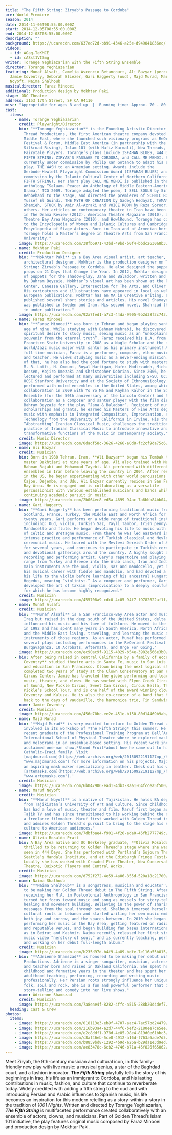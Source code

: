 ```yaml
---
title: "The Fifth String: Ziryab's Passage to Cordoba"
pre: World Premiere
season: 2014
date: 2014-11-05T08:55:00.000Z
start: 2014-12-05T08:55:00.000Z
end: 2014-12-08T08:55:00.000Z
description: ""
background: https://ucarecdn.com/637ed72d-bb91-4346-a25e-d949041836ec/
videos:
  - id: AOaq-TeKMCE
  - id: cASst1VI3mg
writer: Torange Yeghiazarian with the Fifth String Ensemble
director: Torange Yeghiazarian
featuring: Munaf Alsafi, Camelia Ascencio Betancourt, Ali Bazyar (percussion),
  Jamie Coventry, Deborah Eliezer, Gari Haggerty (oud), Majd Murad, Maruf
  Noyoft, Naima Shalhoub
musicaldirector: Faraz Minooei
additional: Production design by Mokhtar Paki
stage: ODC Theatre
address: 3153 17th Street, SF CA 94110
misc: "Appropriate for ages 8 and up  |  Running time: Approx. 70 - 80 min"
cast:
  items:
    - name: Torange Yeghiazarian
      credit: Playwright/Director
      bio: "**Torange Yeghiazarian** is the Founding Artistic Director of Golden
        Thread Productions, the first American theatre company devoted to the
        Middle East, where she launched such visionary programs as ReOrient
        Festival & Forum, Middle East America (in partnership with the Lark and
        Silkroad Rising), Islam 101 (with Hafiz Karmali), New Threads, and the
        Fairytale Players. Torange’s plays include ISFAHAN BLUES, 444 DAYS, THE
        FIFTH STRING: ZIRYAB’S PASSAGE TO CORDOBA, and CALL ME MEHDI. She is
        currently under commission by Philip Kan Gotanda to adapt his seminal
        play, THE WASH to an Armenian setting. Awards include the
        Gerbode-Hewlett Playwright Commission Award (ISFAHAN BLUES) and a
        commission by the Islamic Cultural Center of Northern California (THE
        FIFTH STRING). Her short play CALL ME MEHDI is published in the
        anthology “Salaam. Peace: An Anthology of Middle Eastern-American
        Drama,” TCG 2009. Torange adapted the poem, I SELL SOULS by Simin
        Behbehani to the stage, and directed the premieres of SCENIC ROUTES by
        Yussef El Guindi, THE MYTH OF CREATION by Sadegh Hedayat, TAMAM by Betty
        Shamieh, STUCK by Amir Al-Azraki and VOICE ROOM by Reza Soroor, amongst
        others. Her articles on contemporary theatre in Iran have been published
        in The Drama Review (2012), American Theatre Magazine (2010), and
        Theatre Bay Area Magazine (2010), and HowlRound. Torange has contributed
        to the Encyclopedia of Women and Islamic Cultures and Cambridge World
        Encyclopedia of Stage Actors. Born in Iran and of Armenian heritage,
        Torange holds a Master’s degree in Theatre Arts from San Francisco State
        University."
      image: https://ucarecdn.com/38fb6971-43bd-49bd-b0f4-bbdc2630a8b3/
    - name: Mokhtar Paki
      credit: Production Designer
      bio: "**Mokhtar Paki** is a Bay Area visual artist, art teacher, and sometimes
        architectural designer. Mokhtar is the production designer on The Fifth
        String: Ziryab’s Passage to Cordoba. He also designed the puppets and
        props on 21 Days that Change the Year. In 2012, Mokhtar designed dozens
        of puppets for the shadow-play, Jana and Baladoor, written and directed
        by Bahram Beyzaie. Mokhtar’s visual art has been shown at the Persian
        Center, Canessa Gallery, Intersection for The Arts, and Oliver Gallery.
        His caricatures and illustrations have appeared in local as well as
        European publications. Mokhtar has an MA in Creative Writing, and has
        published several short stories and articles. His novel Shamayel-e-Mana
        was published in Sweden and Iran. His second novel, Shahrzad the Silent
        in under publication."
      image: https://ucarecdn.com/92a7fed1-a7c3-44da-9905-9b2d38f3c743/
    - name: Faraz Minooei
      bio: "**Faraz Minooei** was born in Tehran and began playing santur at the young
        age of nine. While studying with Behnam Mehrabi, he discovered a deep
        spiritual desire to study music, seeing music as an “unexplainable
        souvenir from the eternal truth”. Faraz received his B.A. from San
        Francisco State University in 2008 as a Nagle Scholar and the first
        World/Jazz music major with santur as his primary instrument! As a
        full-time musician, Faraz is a performer, composer, ethno-musicologist
        and teacher. He views studying music as a never-ending mission. In view
        of that, he has also had the good fortune to study with masters such as
        M. R. Lotfi, H. Omoumi, Royal Hartigan, Hafez Modirzadeh, Michael
        Dessen, Kojiro Umezaki and Christopher Dobrian. Since 2006, he has
        lectured and performed at many universities including SFSU, UCI, UCLA,
        UCSC Stanford University and at the Society of Ethnomusicology. He has
        performed with noted ensembles in the United States, among which was his
        collaboration in 2009 with Yo Yo Ma and Kayhan Kalhor in the Silk Road
        Ensemble (for the 50th anniversary of the Lincoln Center) and the
        collaboration as a composer and santur player with the film director
        Bahram Beyzaie for the play “Jana & Baladour”. Recipient of numerous
        scholarships and grants, he earned his Masters of Fine Arts degree in
        music with emphasis in Integrated Composition, Improvisation, and
        Technology from the University of California in Irvine. His thesis,
        “Abstracting” Iranian Classical Music, challenges the traditional
        practice of Iranian Classical Music to introduce innovative and
        transformative functions of the music in contemporary society."
      credit: Music Director
      image: https://ucarecdn.com/0dadf58c-3626-4266-a0d8-fc2cf9da75c6/
    - name: Ali Bazyar
      credit: Musician
      bio: Born in 1980 Tehran, Iran, **Ali Bazyar** began his Tombak training under
        master Bakhtiari at nine years of age. Ali also trained with Master
        Bahman Rajabi and Mohammad Tayebi. Ali performed with different
        ensembles in Iran before leaving the country in 2004. After resettling
        in the US, he began experimenting with other world percussions such as
        Cajon, Dejembe, and Udu. Ali Bazyar currently resides in San Francisco
        Bay Area. He is engaged and is collaborating as a versatile
        percussionist with various established musicians and bands while
        continuing academic pursuit in music.
      image: https://ucarecdn.com/2b064ec8-ed5a-4699-94ac-7a6bbb84bb04/
    - name: Gari Haggerty
      bio: "**Gari Haggerty** has been performing traditional music from Ireland,
        Scotland, France, Turkey, the Middle East and North Africa for the past
        twenty years. Gari performs on a wide range of traditional instruments
        including: Oud, violin, Turkish Saz, Yayli Tambor, Irish pennywhistle,
        Mandocello and flute. He began devoting his life to music with the study
        of Celtic and Bretagne music. From there he was led eastward into the
        intense practice and performance of Turkish classical and Mevlevi
        ceremonial music. He toured with the Mevlevi Dervish Order of America
        for several years, and continues to participate in Turkish ceremonial
        and devotional gatherings around the country. A highly sought after
        recording and performing artist, Gary’s repertoire and playing styles
        range from Turkey and Greece into the Arab lands, Iran and India. Gari’s
        main instruments are the oud, violin, saz and mandocello, yet he began
        his musical career with fiddle and mandolin, and had devoted a decade of
        his life to the violin before learning of his ancestral Hungarian name,
        Hegedus, meaning “violinist.” As a composer and performer, Gari has
        developed the art of taksim (improvisation) to a deeply soulful level
        for which he has become highly recognized."
      credit: Musician
      image: https://ucarecdn.com/455708a9-cdc0-4c05-94f7-f9782622af1f/
    - name: Munaf Alsafi
      credit: Musician
      bio: "**Munaf Alsafi** is a San Francisco-Bay Area actor and musician. Born in
        Iraq but raised in the deep south of the Unitted States, delta blues
        influenced his music and his love of folklore. He moved to the bay area
        in 1992 and has spent many years in South America, North Africa, Europe,
        and the Middle East living, traveling, and learning the music and
        instruments of those regions. As an actor, Munaf has performed in
        several plays including performances in the ReOerient Festival 2012,
        Burqavaganza, 10 Acrobats, Aftermath, and Urge For Going."
      image: https://ucarecdn.com/ec90ac9f-9115-4029-b54e-3982e566e3b0/
    - bio: After being raised in central California by a family of eccentrics, **Jamie
        Coventry** studied theatre arts in Santa Fe, music in San Luis Obispo
        and education in San Francisco. Clown being the next logical step, Jamie
        completed two years of study at the Clown Conservatory at San Francisco
        Circus Center. Jamie has traveled the globe performing and teaching
        music, theater, and clown. He has worked with Flynn Creek Circus, Circus
        of Sound, New Pickle Circus, Sweet Can Circus, Circus Bella, The
        Pickle’s School Tour, and is one half of the award winning clown duet,
        Coventry and Kaluza. He is also the co-creator of a band that hearkens
        back to the days of vaudeville, the harmonica trio, Tin Sandwich.
      name: Jamie Coventry
      credit: Musician
      image: https://ucarecdn.com/456e70bc-ee2e-451e-b150-80d14469b9ab/
    - name: Majd Murad
      bio: '**Majd Murad** is very excited to return to Golden Thread after being
        involved in its workshop of *The Fifth String* this summer. He is a
        recent graduate of the Professional Training Program at Dell’Arte
        International School of Physical Theatre where he explored mask, clown,
        and melodrama in an ensemble-based setting. His recent work includes an
        acclaimed one-man show,*Blood Fruit*about how he came out to his
        Catholic-Iraqi family. Visit
        [majdmurad.com](https://web.archive.org/web/20150922191127mp_/http://www.majdmurad.com/
        "www.majdmurad.com") for more information on his projects. Majd is also
        an aspiring mask maker specializing in leather. Check out his work on
        [artemasks.com](https://web.archive.org/web/20150922191127mp_/http://www.artemasks.com/
        "www.artemasks.com").'
      credit: Musician
      image: https://ucarecdn.com/6b047906-ead1-4db3-8aa1-64fccea5f500/
    - name: Maruf Noyoft
      credit: Musician
      bio: "**Maruf Noyoft** is a native of Tajikistan. He holds BA degree in music
        from Tajikistan’s University of Art and Culture. Since childhood Maruf
        has had a love of music, theater and film. Maruf first began acting for
        Tajik TV and has since transitioned to his working behind the camera as
        a freelance filmmaker. Maruf first worked with Golden Thread in Rumi x 7
        and admires Golden Thread’s pursuit to bring to the stage his shared
        culture to American audiences."
      image: https://ucarecdn.com/7dbfbae4-f901-4f26-ada0-45fb2777749c/
    - name: Olivia Rosaldo Pratt
      bio: A Bay Area native and UC Berkeley graduate, **Olivia Rosaldo Pratt** is
        thrilled to be returning to Golden Thread’s stage where she was last
        seen in 444 Days. She has performed with Portland’s Sojourn Theatre,
        Seattle’s Mandala Institute, and at the Edinburgh Fringe Festival.
        Locally she has worked with Crowded Fire Theater, New Conservatory
        Theatre, Quixotic Players and Central Works.
      credit: Musician
      image: https://ucarecdn.com/d752f272-4e59-4a06-855d-520a18c21700/
    - name: Naima Shalhoub
      bio: "**Naima Shalhoub** is a songstress, musician and educator who is thrilled
        to be making her Golden Thread debut in The Fifth String. After
        receiving her M.A. in Postcolonial Anthropology in San Francisco, Naima
        turned her focus toward music and song as vessels for story-telling,
        healing and movement building. Believing in the power of sharing
        messages from the soul through sound, Shalhoub immersed herself in her
        cultural roots in Lebanon and started writing her own music embracing
        both joy and sorrow, and the spaces between. In 2010 she began
        performing her music in the Bay Area, getting featured on radio stations
        and reputable venues, and began building fan bases internationally such
        as in Beirut and Kashmir. Naima recently released her first single and
        music video “herstory of soul,” and is currently teaching, performing,
        and working on her debut full-length album."
      credit: Musician
      image: https://ucarecdn.com/b235d97d-b4f9-4a89-bdfe-7e116a55b015/
    - bio: "**Adrienne Shamszad** is honored to be making her debut with Golden Thread
        Productions. Adrienne is a singer-songwriter, musician, actress, yogini
        and teacher born and raised in Oakland California. She spent her
        childhood and formative years in the theater and has spent her young
        adulthood teaching, performing, recording and writing music
        professionally. Her Persian roots strongly influence her unique blend of
        folk, soul and rock. She is a fun and powerful performer that infuses
        story-telling and comedy into her live shows."
      name: Adrienne Shamszad
      credit: Musician
      image: https://ucarecdn.com/7a8eae4f-8282-4ffc-a515-288b20d4def7/
  heading: Cast & Crew
photos:
  items:
    - image: https://ucarecdn.com/018113e3-eb9f-4707-aac4-7ac57bd24479/
    - image: https://ucarecdn.com/216b93a4-a2d7-44f6-bef2-2180ee7ce5ee/
    - image: https://ucarecdn.com/e2c8ddf1-978d-4e85-98e4-819d0e61bbc3/
    - image: https://ucarecdn.com/c8af46eb-5ce0-4912-a16d-f763a6ade7d5/
    - image: https://ucarecdn.com/b8859bd8-1292-4b9d-a26a-b29da1e3d9ed/
    - image: https://ucarecdn.com/ae83478c-6cb2-4746-b71a-45f826f65062/
---
```

Meet Ziryab, the 9th-century musician and cultural icon, in this family-friendly new play with live music: a musical genius, a star of the Baghdad court, and a fashion innovator. ***The Fifth String*** playfully tells the story of his beginnings in Iraq, his life as an immigrant to Cordoba, and his lasting contributions in music, fashion, and culture that continue to reverberate today. Widely credited with adding a fifth string to the oud and with introducing Persian and Arabic influences to Spanish music, his life becomes an inspiration for this modern retelling as a story-within-a-story in the tradition of *1001 Nights*. Written and directed by Torange Yeghiazarian, ***The Fifth String*** is multifaceted performance created collaboratively with an ensemble of actors, clowns, and musicians. Part of Golden Thread’s Islam 101 initiative, the play features original music composed by Faraz Minooei and production design by Mokhtar Paki.